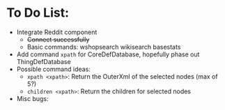 ﻿# To Do List:
+ Integrate Reddit component
  + ~~Connect successfully~~
  + Basic commands: wshopsearch wikisearch basestats
+ Add command `xpath` for CoreDefDatabase, hopefully phase out ThingDefDatabase
+ Possible command ideas:
  + `xpath <xpath>`: Return the OuterXml of the selected nodes (max of 5?)
  + `children <xpath>`: Return the children for selected nodes
+ Misc bugs: